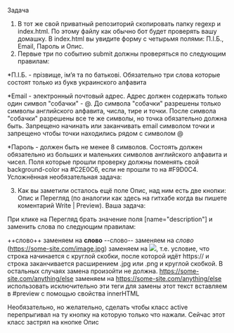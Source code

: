 Задача

1. В тот же свой приватный репозиторий скопировать папку regexp и index.html. По этому файлу как обычно бот будет проверять вашу домашку.
В index.html вы увидите форму с четырьмя полями: П.І.Б., Email, Пароль и Опис. 
2. Первые три по событию submit должны проверяться по следующим правилам:


*П.І.Б. - прізвище, імʼя та по батькові. Обязательно три слова которые состоят только из букв украинского алфавита

*Email - электронный почтовый адрес. Адрес должен содержать только один символ "собачки" - @. До символа "собачки" разрешены только символы английского алфавита, числа, тире и точки. После символа "собачки" разрешены все те же символы, но точка обязательно должна быть. Запрещено начинать или заканчивать email символом точки и запрещено чтобы точки находились рядом с символом @

*Пароль - должен быть не менее 8 символов. Состоять должен обязательно из больших и маленьких символов английского алфавита и чисел.
Поля которые прошли проверку должны поменять свой background-color на #C2E0C6, если не прошли то на #F9D0C4.
Усложнённая необязательная задача:

3. Как вы заметили осталось ещё поле Опис, над ним есть две кнопки: Опис и Перегляд (по аналогии как здесь на гитхабе когда вы пишете коментарий Write | Preview). Ваша задача:

При клике на Перегляд брать значение поля [name="description"] и заменить слова по следующим правилам:

++слово++ заменяем на <strong>слово</strong>
--слово-- заменяем на <i>слово</i>
(https://some-site.com/image.jpg) заменяем на <img src="https://some-site.com/image.jpg"/>, т.е. условие, что строка начинается с круглой скобки, после которой идёт https:// и строка заканчивается расширением .jpg или .png и круглой скобкой. В остальных случаях замена произойти не должна.
https://some-site.com/anything/else заменяем на <a href="https://some-site.com/anything/else">https://some-site.com/anything/else</a>
использовать исключительно эти теги для замены
этот текст вставляем в #preview с помощью свойства innerHTML

Необязательно, но желательно, сделать чтобы класс active перепрыгивал на ту кнопку на которую только что нажали. Сейчас этот класс застрял на кнопке Опис
